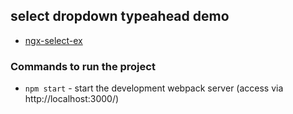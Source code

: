 ## select dropdown typeahead demo

* [ngx-select-ex](https://github.com/optimistex/ngx-select-ex)

### Commands to run the project

* `npm start` - start the development webpack server (access via http://localhost:3000/)